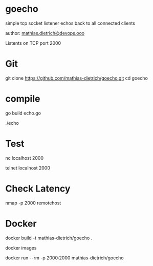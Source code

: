 # goecho
simple tcp socket listener echos back to all connected clients

author: mathias.dietrich@devops.ooo

Listents on TCP  port 2000 


Git
===
git clone https://github.com/mathias-dietrich/goecho.git
cd goecho


compile
=======

go build echo.go

./echo


Test
====

nc localhost 2000

telnet localhost 2000


Check Latency
=============

nmap -p 2000 remotehost


Docker
======
docker build -t mathias-dietrich/goecho .

docker images

docker run --rm -p 2000:2000 mathias-dietrich/goecho

